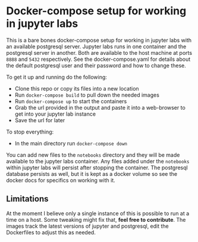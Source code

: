 # Docker-compose setup for working in jupyter labs

This is a bare bones docker-compose setup for working in jupyter labs with an available postgresql server.
Jupyter labs runs in one container and the postgresql server in another. Both are available to the host machine at ports `8888` and `5432` respectively. See the docker-compose.yaml for details about the default postgresql user and their password and how to change these.

To get it up and running do the following:
* Clone this repo or copy its files into a new location
* Run `docker-compose build` to pull down the needed images
* Run `docker-compose up` to start the containers
* Grab the url provided in the output and paste it into a web-browser to get into your jupyter lab instance
* Save the url for later

To stop everything:
* In the main directory run `docker-compose down`

You can add new files to the `notebooks` directory and they will be made available to the jupyter labs container. Any files added under the `notebooks` within jupyter labs will persist after stopping the container. The postgresql database persists as well, but it is kept as a docker volume so see the docker docs for specifics on working with it.

## Limitations

At the moment I believe only a single instance of this is possible to run at a time on a host. Some tweaking might fix that, **feel free to contribute**. The images track the latest versions of jupyter and postgresql, edit the Dockerfiles to adjust this as needed.
